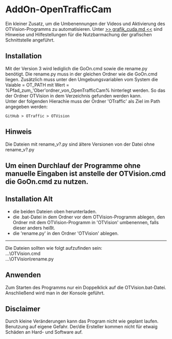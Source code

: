 # AddOn-OpenTrafficCam #
Ein kleiner Zusatz, um die Umbenennungen der Videos und Aktivierung des OTVision-Programms zu automatisieren.
Unter [>> grafik_cuda.md <<](grafik_cuda.md) sind Hinweise und Hilfestellungen für die Nutzbarmachung der grafischen Schnittstelle angeführt.

## Installation ##
Mit der Version 3 wird lediglich die GoOn.cmd sowie die rename.py benötigt. Die rename.py muss in der gleichen Ordner wie die GoOn.cmd liegen. Zusätzlich muss unter den Umgebungsvariablen vom System die Vaiable = OT_PATH mit Wert = %Pfad_zum_'Ober'ordner_von_OpenTrafficCam% hinterlegt werden. So das der Ordner OTVision in dem Verzeichnis gefunden werden kann.<br>
Unter der folgenden Hierachie muss der Ordner 'OTraffic' als Ziel im Path angegeben werden:
    
    GitHub > OTraffic > OTVision 

## Hinweis ##
Die Dateien mit rename_v?.py sind ältere Versionen von der Datei ohne rename_v?.py

Um einen Durchlauf der Programme ohne manuelle Eingaben ist anstelle der OTVision.cmd die GoOn.cmd zu nutzen.
---
## Installation Alt ##
- die beiden Dateien oben herunterladen.
- die .bat-Datei in dem Ordner vor dem OTVision-Programm ablegen, den Ordner mit dem OTVision-Programm in 'OTVision' umbenennen, falls dieser anders heißt.
- die 'rename.py' in den Ordner 'OTVision' ablegen. <br>
---
  Die Dateien sollten wie folgt aufzufinden sein:<br>
    ...\OTVision.cmd<br>
    ...\OTVision\rename.py

## Anwenden ##
Zum Starten des Programms nur ein Doppelklick auf die OTVision.bat-Datei. Anschließend wird man in der Konsole geführt.

## Disclaimer ##
Durch kleine Veränderungen kann das Program nicht wie geplant laufen. <br>
Benutzung auf eigene Gefahr. Der/die Ersteller kommen nicht für etwaig Schäden an Hard- und Software auf. 
